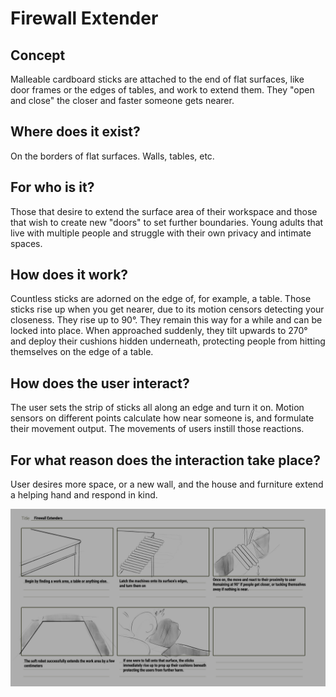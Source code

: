 # Firewall Extender

##  Concept
Malleable cardboard sticks are attached to the end of flat surfaces, like door frames or the edges of tables, and work to extend them. They "open and close" the closer and faster someone gets nearer.

##  Where does it exist? 
On the borders of flat surfaces. Walls, tables, etc.

##  For who is it?
Those that desire to extend the surface area of their workspace and those that wish to create new "doors" to set further boundaries. Young adults that live with multiple people and struggle with their own privacy and intimate spaces.

## How does it work? 
Countless sticks are adorned on the edge of, for example, a table. Those sticks rise up when you get nearer, due to its motion censors detecting your closeness. They rise up to 90°. They remain this way for a while and can be locked into place. When approached suddenly, they tilt upwards to 270° and deploy their cushions hidden underneath, protecting people from hitting themselves on the edge of a table.

##  How does the user interact? 
The user sets the strip of sticks all along an edge and turn it on. Motion sensors on different points calculate how near someone is, and formulate their movement output. The movements of users instill those reactions.

##  For what reason does the interaction take place?
User desires more space, or a new wall, and the house and furniture extend a helping hand and respond in kind. 

![Firewall Extenders](img/Firewall%20Extenders.png)